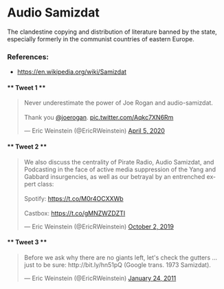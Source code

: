 # Audio Samizdat
The clandestine copying and distribution of literature banned by the state, especially formerly in the communist countries of eastern Europe.
   
### References:
* https://en.wikipedia.org/wiki/Samizdat

<!-- tabs:start -->

#### ** Tweet 1 **
<blockquote class="twitter-tweet"><p lang="en" dir="ltr">Never underestimate the power of Joe Rogan and audio-samizdat.<br><br>Thank you <a href="https://twitter.com/joerogan?ref_src=twsrc%5Etfw">@joerogan</a>. <a href="https://t.co/Aqkc7XN6Rm">pic.twitter.com/Aqkc7XN6Rm</a></p>&mdash; Eric Weinstein (@EricRWeinstein) <a href="https://twitter.com/EricRWeinstein/status/1246652218377302022?ref_src=twsrc%5Etfw">April 5, 2020</a></blockquote>

#### ** Tweet 2 **

<blockquote class="twitter-tweet"><p lang="en" dir="ltr">We also discuss the centrality of Pirate Radio, Audio Samizdat, and Podcasting in the face of active media suppression of the Yang and Gabbard insurgencies, as well as our betrayal by an entrenched expert class:<br><br>Spotify: <a href="https://t.co/M0r4OCXXWb">https://t.co/M0r4OCXXWb</a><br><br>Castbox: <a href="https://t.co/gMNZWZDZTI">https://t.co/gMNZWZDZTI</a></p>&mdash; Eric Weinstein (@EricRWeinstein) <a href="https://twitter.com/EricRWeinstein/status/1179531933476249600?ref_src=twsrc%5Etfw">October 2, 2019</a></blockquote>

#### ** Tweet 3 **

<blockquote class="twitter-tweet"><p lang="en" dir="ltr">Before we ask why there are no giants left, let&#39;s check the gutters ... just to be sure: http://bit.ly/hn51pQ (Google trans. 1973 Samizdat).</p>&mdash; Eric Weinstein (@EricRWeinstein) <a href="https://twitter.com/EricRWeinstein/status/29689057860653056?ref_src=twsrc%5Etfw">January 24, 2011</a></blockquote>

<!-- tabs:end -->
